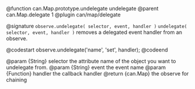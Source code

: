 @function can.Map.prototype.undelegate undelegate
@parent can.Map.delegate 1
@plugin can/map/delegate

@signature `observe.undelegate( selector, event, handler )`
`undelegate( selector, event, handler )` removes a delegated event handler from an observe.

@codestart
observe.undelegate('name', 'set', handler);
@codeend

@param {String} selector the attribute name of the object you want to undelegate from.
@param {String} event the event name
@param {Function} handler the callback handler
@return {can.Map} the observe for chaining